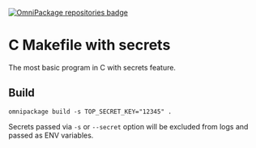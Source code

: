 [![OmniPackage repositories badge](https://repositories.omnipackage.org/oleg/examples-c-with-secrets/examples-c-with-secrets.svg)](https://web.omnipackage.org/oleg/examples-c-with-secrets/install)

# C Makefile with secrets

The most basic program in C with secrets feature.

## Build

```
omnipackage build -s TOP_SECRET_KEY="12345" .
```
Secrets passed via `-s` or `--secret` option will be excluded from logs and passed as ENV variables.
